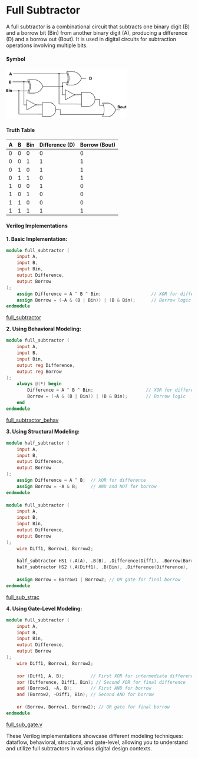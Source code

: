 # Full Subtractor

A full subtractor is a combinational circuit that subtracts one binary digit (B) and a borrow bit (Bin) from another binary digit (A), producing a difference (D) and a borrow out (Bout). It is used in digital circuits for subtraction operations involving multiple bits.

#### Symbol

![alt text](image.png)

#### Truth Table
| A | B | Bin | Difference (D) | Borrow (Bout) |
|---|---|-----|----------------|---------------|
| 0 | 0 |  0  |        0       |       0       |
| 0 | 0 |  1  |        1       |       1       |
| 0 | 1 |  0  |        1       |       1       |
| 0 | 1 |  1  |        0       |       1       |
| 1 | 0 |  0  |        1       |       0       |
| 1 | 0 |  1  |        0       |       0       |
| 1 | 1 |  0  |        0       |       0       |
| 1 | 1 |  1  |        1       |       1       |

#### Verilog Implementations

**1. Basic Implementation:**
```verilog
module full_subtractor (
    input A,
    input B,
    input Bin,
    output Difference,
    output Borrow
);
    assign Difference = A ^ B ^ Bin;                   // XOR for difference
    assign Borrow = (~A & (B | Bin)) | (B & Bin);      // Borrow logic
endmodule
```
[full_subtractor](full_subtractor.v)

**2. Using Behavioral Modeling:**
```verilog
module full_subtractor (
    input A,
    input B,
    input Bin,
    output reg Difference,
    output reg Borrow
);
    always @(*) begin
        Difference = A ^ B ^ Bin;                    // XOR for difference
        Borrow = (~A & (B | Bin)) | (B & Bin);       // Borrow logic
    end
endmodule
```
[full_subtractor_behav](full_sub_behav.v)

**3. Using Structural Modeling:**
```verilog
module half_subtractor (
    input A,
    input B,
    output Difference,
    output Borrow
);
    assign Difference = A ^ B;  // XOR for difference
    assign Borrow = ~A & B;     // AND and NOT for borrow
endmodule

module full_subtractor (
    input A,
    input B,
    input Bin,
    output Difference,
    output Borrow
);
    wire Diff1, Borrow1, Borrow2;

    half_subtractor HS1 (.A(A), .B(B), .Difference(Diff1), .Borrow(Borrow1));
    half_subtractor HS2 (.A(Diff1), .B(Bin), .Difference(Difference), .Borrow(Borrow2));

    assign Borrow = Borrow1 | Borrow2; // OR gate for final borrow
endmodule
```
[full_sub_strac](full_sub_strac.v)

**4. Using Gate-Level Modeling:**
```verilog
module full_subtractor (
    input A,
    input B,
    input Bin,
    output Difference,
    output Borrow
);
    wire Diff1, Borrow1, Borrow2;

    xor (Diff1, A, B);          // First XOR for intermediate difference
    xor (Difference, Diff1, Bin); // Second XOR for final difference
    and (Borrow1, ~A, B);       // First AND for borrow
    and (Borrow2, ~Diff1, Bin); // Second AND for borrow

    or (Borrow, Borrow1, Borrow2); // OR gate for final borrow
endmodule
```
[full_sub_gate.v](full_sub_gate.v)

These Verilog implementations showcase different modeling techniques: dataflow, behavioral, structural, and gate-level, allowing you to understand and utilize full subtractors in various digital design contexts.